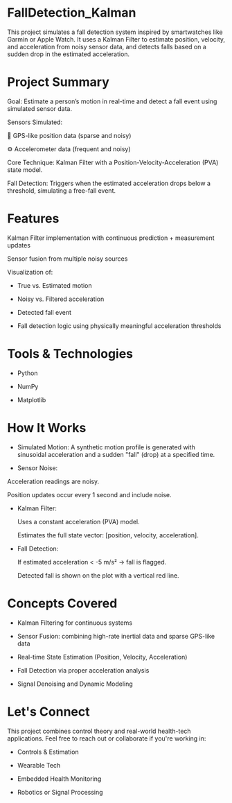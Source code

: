 # FallDetection_Kalman
This project simulates a fall detection system inspired by smartwatches like Garmin or Apple Watch. It uses a Kalman Filter to estimate position, velocity, and acceleration from noisy sensor data, and detects falls based on a sudden drop in the estimated acceleration.

# Project Summary
Goal: Estimate a person’s motion in real-time and detect a fall event using simulated sensor data.

Sensors Simulated:

📡 GPS-like position data (sparse and noisy)

⚙️ Accelerometer data (frequent and noisy)

Core Technique: Kalman Filter with a Position-Velocity-Acceleration (PVA) state model.

Fall Detection: Triggers when the estimated acceleration drops below a threshold, simulating a free-fall event.

# Features
Kalman Filter implementation with continuous prediction + measurement updates

Sensor fusion from multiple noisy sources

Visualization of:

- True vs. Estimated motion

- Noisy vs. Filtered acceleration

- Detected fall event

- Fall detection logic using physically meaningful acceleration thresholds

# Tools & Technologies
- Python

- NumPy

- Matplotlib

# How It Works
- Simulated Motion: A synthetic motion profile is generated with sinusoidal acceleration and a sudden "fall" (drop) at a specified time.

- Sensor Noise:

Acceleration readings are noisy.

Position updates occur every 1 second and include noise.

- Kalman Filter:

  Uses a constant acceleration (PVA) model.

  Estimates the full state vector: [position, velocity, acceleration].

- Fall Detection:

  If estimated acceleration < -5 m/s² → fall is flagged.

  Detected fall is shown on the plot with a vertical red line.


# Concepts Covered
- Kalman Filtering for continuous systems

- Sensor Fusion: combining high-rate inertial data and sparse GPS-like data

- Real-time State Estimation (Position, Velocity, Acceleration)

- Fall Detection via proper acceleration analysis

- Signal Denoising and Dynamic Modeling

# Let's Connect
This project combines control theory and real-world health-tech applications.
Feel free to reach out or collaborate if you're working in:

- Controls & Estimation

- Wearable Tech

- Embedded Health Monitoring

- Robotics or Signal Processing

